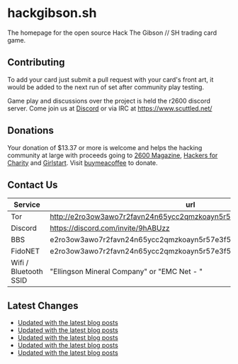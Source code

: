 # hackgibson.sh
The homepage for the open source Hack The Gibson // SH trading card game.


## Contributing

To add your card just submit a pull request with your card's front art, it would be added to the next run of set after community play testing.

Game play and discussions over the project is held the r2600 discord server. Come join us at [Discord](https://discord.com/invite/9hABUzz) or via IRC at https://www.scuttled.net/


## Donations

Your donation of $13.37 or more is welcome and helps the hacking community at large with proceeds going to [2600 Magazine](https://2600.com/), [Hackers for Charity](https://hackersforcharity.org) and [Girlstart](https://girlstart.org).  Visit [buymeacoffee](https://www.buymeacoffee.com/hackgibson.sh) to donate.


## Contact Us

Service | url
-|-
Tor | http://e2ro3ow3awo7r2favn24n65ycc2qmzkoayn5r57e3f56nvjwdcgg32ad.onion
Discord | https://discord.com/invite/9hABUzz
BBS | e2ro3ow3awo7r2favn24n65ycc2qmzkoayn5r57e3f56nvjwdcgg32ad.onion:23
FidoNET | e2ro3ow3awo7r2favn24n65ycc2qmzkoayn5r57e3f56nvjwdcgg32ad.onion:24554
Wifi / Bluetooth SSID | "Ellingson Mineral Company" or "EMC Net - <fidonet address>"

## Latest Changes
<!-- BLOG-POST-LIST:START -->
- [Updated with the latest blog posts](https://github.com/DFW2600/hackgibson.sh/commit/245b644a7a0d998dea2578fe3d1dd8b9e3adb092)
- [Updated with the latest blog posts](https://github.com/DFW2600/hackgibson.sh/commit/abfd106c3db2314d9d8bf8d5d625171f4730bc1d)
- [Updated with the latest blog posts](https://github.com/DFW2600/hackgibson.sh/commit/d3edbbe7e7621eecf2ea7b0bb2364cf9b20ce7b6)
- [Updated with the latest blog posts](https://github.com/DFW2600/hackgibson.sh/commit/d84d5ed24199ccedddcfee4227218c3b12ff6bee)
- [Updated with the latest blog posts](https://github.com/DFW2600/hackgibson.sh/commit/a98c8fbf228ceb93b97e497b2657a790b481cc91)
<!-- BLOG-POST-LIST:END -->
